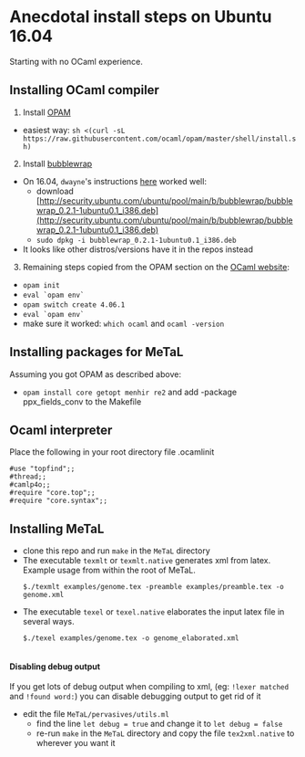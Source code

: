 # Anecdotal install steps on Ubuntu 16.04 #

 Starting with no OCaml experience.

 ## Installing OCaml compiler ##
1. Install [OPAM](https://opam.ocaml.org/doc/Install.html)
  - easiest way: `sh <(curl -sL https://raw.githubusercontent.com/ocaml/opam/master/shell/install.sh)`
2. Install [bubblewrap](https://github.com/projectatomic/bubblewrap)
  - On 16.04, `dwayne`'s instructions [here](https://github.com/ocaml/opam/issues/3424) worked well:
    - download [http://security.ubuntu.com/ubuntu/pool/main/b/bubblewrap/bubblewrap_0.2.1-1ubuntu0.1_i386.deb](http://security.ubuntu.com/ubuntu/pool/main/b/bubblewrap/bubblewrap_0.2.1-1ubuntu0.1_i386.deb)
    - `sudo dpkg -i bubblewrap_0.2.1-1ubuntu0.1_i386.deb`
  - It looks like other distros/versions have it in the repos instead
3. Remaining steps copied from the OPAM section on the [OCaml website](https://ocaml.org/docs/install.html):
  - `opam init`
  - ``eval `opam env` ``
  - `opam switch create 4.06.1`
  - ``eval `opam env` ``
  - make sure it worked: `which ocaml` and `ocaml -version`

 ## Installing packages for MeTaL ##
Assuming you got OPAM as described above:
- `opam install core getopt menhir re2`
and add  -package ppx_fields_conv
to the Makefile

## Ocaml interpreter
Place the following in your root directory file .ocamlinit

```
#use "topfind";;
#thread;;
#camlp4o;;
#require "core.top";;
#require "core.syntax";;
```

 ## Installing MeTaL ##
- clone this repo and run `make` in the `MeTaL` directory
- The executable `texmlt` or `texmlt.native` generates xml from latex.
  Example usage from within the root of MeTaL.
  ```
  $./texmlt examples/genome.tex -preamble examples/preamble.tex -o genome.xml
  ```
- The executable `texel` or `texel.native` elaborates the input latex file in several ways.
  ```
  $./texel examples/genome.tex -o genome_elaborated.xml


 #### Disabling debug output ####
If you get lots of debug output when compiling to xml, (eg: `!lexer matched` and `!found word:`) you can disable debugging output to get rid of it
- edit the file `MeTaL/pervasives/utils.ml`
  - find the line `let debug = true` and change it to `let debug = false`
  - re-run `make` in the `MeTaL` directory and copy the file `tex2xml.native` to wherever you want it